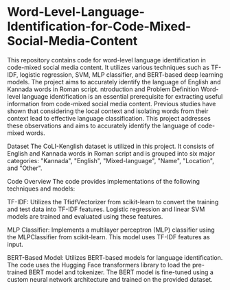 # Word-Level-Language-Identification-for-Code-Mixed-Social-Media-Content
This repository contains code for word-level language identification in code-mixed social media content. It utilizes various techniques such as TF-IDF, logistic regression, SVM, MLP classifier, and BERT-based deep learning models. The project aims to accurately identify the language of English and Kannada words in Roman script.
ntroduction and Problem Definition
Word-level language identification is an essential prerequisite for extracting useful information from code-mixed social media content. Previous studies have shown that considering the local context and isolating words from their context lead to effective language classification. This project addresses these observations and aims to accurately identify the language of code-mixed words.

Dataset
The CoLI-Kenglish dataset is utilized in this project. It consists of English and Kannada words in Roman script and is grouped into six major categories: "Kannada", "English", "Mixed-language", "Name", "Location", and "Other".

Code Overview
The code provides implementations of the following techniques and models:

TF-IDF: Utilizes the TfidfVectorizer from scikit-learn to convert the training and test data into TF-IDF features. Logistic regression and linear SVM models are trained and evaluated using these features.

MLP Classifier: Implements a multilayer perceptron (MLP) classifier using the MLPClassifier from scikit-learn. This model uses TF-IDF features as input.

BERT-Based Model: Utilizes BERT-based models for language identification. The code uses the Hugging Face transformers library to load the pre-trained BERT model and tokenizer. The BERT model is fine-tuned using a custom neural network architecture and trained on the provided dataset.
